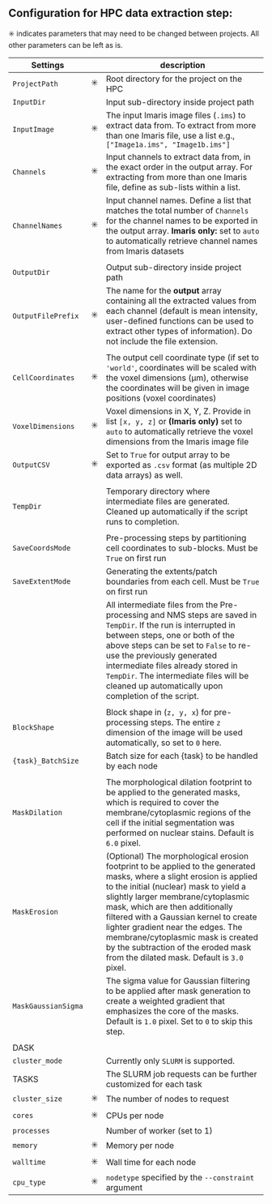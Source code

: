 ##  Configuration for HPC data extraction step:

:eight_spoked_asterisk: indicates parameters that may need to be changed between projects. All other parameters can be left as is.

| Settings | | description |
| -- | -- | -- |
| `ProjectPath` | :eight_spoked_asterisk: | Root directory for the project on the HPC |   
| `InputDir` | | Input sub-directory inside project path | 
| `InputImage` | :eight_spoked_asterisk: | The input Imaris image files (`.ims`) to extract data from. To extract from more than one Imaris file, use a list e.g., `["Image1a.ims", "Image1b.ims"]`   |
| `Channels` | :eight_spoked_asterisk: | Input channels to extract data from, in the exact order in the output array. For extracting from more than one Imaris file, define as sub-lists within a list. |
| `ChannelNames` | :eight_spoked_asterisk: | Input channel names. Define a list that matches the total number of `Channels` for the channel names to be exported in the output array. **Imaris only:** set to `auto` to automatically retrieve channel names from Imaris datasets |
|  |  |  |
| `OutputDir` |  | Output sub-directory inside project path   |
| `OutputFilePrefix` | :eight_spoked_asterisk: |  The name for the **output** array containing all the extracted values from each channel (default is mean intensity, user-defined functions can be used to extract other types of information). Do not include the file extension. |
| | | | 
| `CellCoordinates` | :eight_spoked_asterisk: |  The output cell coordinate type (if set to `'world'`, coordinates will be scaled with the voxel dimensions (µm), otherwise the coordinates will be given in image positions (voxel coordinates) |
| `VoxelDimensions` | :eight_spoked_asterisk: | Voxel dimensions in X, Y, Z. Provide in list `[x, y, z]` or **(Imaris only)** set to `auto` to automatically retrieve the voxel dimensions from the Imaris image file |
| `OutputCSV` | :eight_spoked_asterisk: | Set to `True` for output array to be exported as `.csv` format (as multiple 2D data arrays) as well. |
| | | | 
| `TempDir` |  | Temporary directory where intermediate files are generated. Cleaned up automatically if the script runs to completion. |
| | | | 
| `SaveCoordsMode` |  | Pre-processing steps by partitioning cell coordinates to sub-blocks. Must be `True` on first run |
| `SaveExtentMode` |  |  Generating the extents/patch boundaries from each cell. Must be `True` on first run |
| |  | All intermediate files from the Pre-processing and NMS steps are saved in `TempDir`. If the run is interrupted in between steps, one or both of the above steps can be set to `False` to re-use the previously generated intermediate files already stored in `TempDir`. The intermediate files will be cleaned up automatically upon completion of the script. |
| | | | 
| `BlockShape ` |  | Block shape in (`z, y, x`) for pre-processing steps. The entire `z` dimension of the image will be used automatically, so set to `0` here. |
| `{task}_BatchSize` |  |  Batch size for each {task} to be handled by each node |
| | |
| `MaskDilation` |  |  The morphological dilation footprint to be applied to the generated masks, which is required to cover the membrane/cytoplasmic regions of the cell if the initial segmentation was performed on nuclear stains. Default is `6.0` pixel. |
| `MaskErosion` |  |  (Optional) The morphological erosion footprint to be applied to the generated masks, where a slight erosion is applied to the initial (nuclear) mask to yield a slightly larger membrane/cytoplasmic mask, which are then additionally filtered with a Gaussian kernel to create lighter gradient near the edges. The membrane/cytoplasmic mask is created by the subtraction of the eroded mask from the dilated mask. Default is `3.0` pixel. |
| `MaskGaussianSigma` |  |  The sigma value for Gaussian filtering to be applied after mask generation to create a weighted gradient that emphasizes the core of the masks. Default is `1.0` pixel. Set to `0` to skip this step. |
| | | | 
| DASK | | | 
| `cluster_mode` |  | Currently only `SLURM` is supported. |
| TASKS |  | The SLURM job requests can be further customized for each task |
| `cluster_size` | :eight_spoked_asterisk: | The number of nodes to request |
| `cores` | :eight_spoked_asterisk: | CPUs per node |
| `processes` |  |  Number of worker (set to 1) |
| `memory` | :eight_spoked_asterisk: |  Memory per node |
| `walltime` | :eight_spoked_asterisk: | Wall time for each node |
| `cpu_type` | :eight_spoked_asterisk: |  `nodetype` specified by the `--constraint` argument |
  
